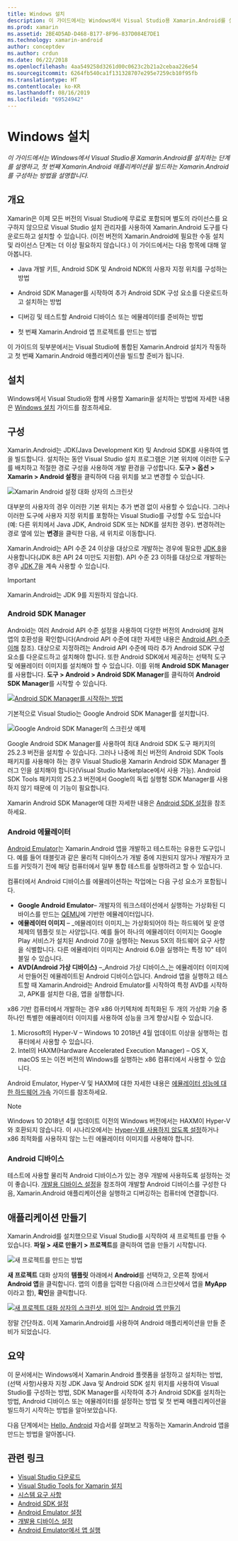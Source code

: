 ```yaml
---
title: Windows 설치
description: 이 가이드에서는 Windows에서 Visual Studio용 Xamarin.Android를 설치하는 단계를 설명하고, 첫 번째 Xamarin.Android 애플리케이션을 빌드하는 Xamarin.Android를 구성하는 방법을 설명합니다.
ms.prod: xamarin
ms.assetid: 2BE4D5AD-D468-B177-8F96-837D084E7DE1
ms.technology: xamarin-android
author: conceptdev
ms.author: crdun
ms.date: 06/22/2018
ms.openlocfilehash: 4aa549258d3261d00c0623c2b21a2cebaa226e54
ms.sourcegitcommit: 6264fb540ca1f131328707e295e7259cb10f95fb
ms.translationtype: HT
ms.contentlocale: ko-KR
ms.lasthandoff: 08/16/2019
ms.locfileid: "69524942"
---
```

# <a name="windows-installation"></a>Windows 설치

_이 가이드에서는 Windows에서 Visual Studio용 Xamarin.Android를 설치하는 단계를 설명하고, 첫 번째 Xamarin.Android 애플리케이션을 빌드하는 Xamarin.Android를 구성하는 방법을 설명합니다._


## <a name="overview"></a>개요

Xamarin은 이제 모든 버전의 Visual Studio에 무료로 포함되며 별도의 라이선스를 요구하지 않으므로 Visual Studio 설치 관리자를 사용하여 Xamarin.Android 도구를 다운로드하고 설치할 수 있습니다.
(이전 버전의 Xamarin.Android에 필요한 수동 설치 및 라이선스 단계는 더 이상 필요하지 않습니다.) 이 가이드에서는 다음 항목에 대해 알아봅니다.

- Java 개발 키트, Android SDK 및 Android NDK의 사용자 지정 위치를 구성하는 방법

- Android SDK Manager를 시작하여 추가 Android SDK 구성 요소를 다운로드하고 설치하는 방법

- 디버깅 및 테스트할 Android 디바이스 또는 에뮬레이터를 준비하는 방법

- 첫 번째 Xamarin.Android 앱 프로젝트를 만드는 방법

이 가이드의 뒷부분에서는 Visual Studio에 통합된 Xamarin.Android 설치가 작동하고 첫 번째 Xamarin.Android 애플리케이션을 빌드할 준비가 됩니다.

## <a name="installation"></a>설치

Windows에서 Visual Studio와 함께 사용할 Xamarin을 설치하는 방법에 자세한 내용은 [Windows 설치](~/get-started/installation/windows.md) 가이드를 참조하세요.


## <a name="configuration"></a>구성

Xamarin.Android는 JDK(Java Development Kit) 및 Android SDK를 사용하여 앱을 빌드합니다. 설치하는 동안 Visual Studio 설치 프로그램은 기본 위치에 이러한 도구를 배치하고 적절한 경로 구성을 사용하여 개발 환경을 구성합니다. **도구 > 옵션 > Xamarin > Android 설정**을 클릭하여 다음 위치를 보고 변경할 수 있습니다.

![Xamarin Android 설정 대화 상자의 스크린샷](windows-images/07-settings.png)

대부분의 사용자의 경우 이러한 기본 위치는 추가 변경 없이 사용할 수 있습니다. 그러나 이러한 도구에 사용자 지정 위치를 포함하는 Visual Studio를 구성할 수도 있습니다(예: 다른 위치에서 Java JDK, Android SDK 또는 NDK를 설치한 경우). 변경하려는 경로 옆에 있는 **변경**을 클릭한 다음, 새 위치로 이동합니다.

Xamarin.Android는 API 수준 24 이상을 대상으로 개발하는 경우에 필요한 [JDK 8](https://www.oracle.com/technetwork/java/javase/downloads/jdk8-downloads-2133151.html)을 사용합니다(JDK 8은 API 24 미만도 지원함). API 수준 23 이하를 대상으로 개발하는 경우 [JDK 7](https://www.oracle.com/technetwork/java/javase/downloads/jdk7-downloads-1880260.html)을 계속 사용할 수 있습니다.

> [!IMPORTANT]
> Xamarin.Android는 JDK 9를 지원하지 않습니다.


### <a name="android-sdk-manager"></a>Android SDK Manager

Android는 여러 Android API 수준 설정을 사용하여 다양한 버전의 Android에 걸쳐 앱의 호환성을 확인합니다(Android API 수준에 대한 자세한 내용은 [Android API 수준 이해](~/android/app-fundamentals/android-api-levels.md) 참조).
대상으로 지정하려는 Android API 수준에 따라 추가 Android SDK 구성 요소를 다운로드하고 설치해야 합니다. 또한 Android SDK에서 제공하는 선택적 도구 및 에뮬레이터 이미지를 설치해야 할 수 있습니다. 이를 위해 **Android SDK Manager**를 사용합니다. **도구 > Android > Android SDK Manager**를 클릭하여 **Android SDK Manager**를 시작할 수 있습니다.

[![Android SDK Manager를 시작하는 방법](windows-images/08-sdk-manager-sml.png)](windows-images/08-sdk-manager.png#lightbox)

기본적으로 Visual Studio는 Google Android SDK Manager를 설치합니다.

![Google Android SDK Manager의 스크린샷 예제](windows-images/09-google-sdk-manager.png)

Google Android SDK Manager를 사용하여 최대 Android SDK 도구 패키지의 25.2.3 버전을 설치할 수 있습니다. 그러나 나중에 최신 버전의 Android SDK Tools 패키지를 사용해야 하는 경우 Visual Studio용 Xamarin Android SDK Manager 플러그 인을 설치해야 합니다(Visual Studio Marketplace에서 사용 가능). Android SDK Tools 패키지의 25.2.3 버전에서 Google의 독립 실행형 SDK Manager를 사용하지 않기 때문에 이 기능이 필요합니다. 

Xamarin Android SDK Manager에 대한 자세한 내용은 [Android SDK 설정](~/android/get-started/installation/android-sdk.md)을 참조하세요.

### <a name="android-emulator"></a>Android 에뮬레이터

[Android Emulator](https://developer.android.com/studio/run/emulator)는 Xamarin.Android 앱을 개발하고 테스트하는 유용한 도구입니다. 예를 들어 태블릿과 같은 물리적 디바이스가 개발 중에 지원되지 않거나 개발자가 코드를 커밋하기 전에 해당 컴퓨터에서 일부 통합 테스트를 실행하려고 할 수 있습니다.

컴퓨터에서 Android 디바이스를 에뮬레이션하는 작업에는 다음 구성 요소가 포함됩니다.

* **Google Android Emulator**&ndash; 개발자의 워크스테이션에서 실행하는 가상화된 디바이스를 만드는 [QEMU](https://www.qemu.org/)에 기반한 에뮬레이터입니다.
* **에뮬레이터 이미지** &ndash; _에뮬레이터 이미지_는 가상화되어야 하는 하드웨어 및 운영 체제의 템플릿 또는 사양입니다. 예를 들어 하나의 에뮬레이터 이미지는 Google Play 서비스가 설치된 Android 7.0을 실행하는 Nexus 5X의 하드웨어 요구 사항을 식별합니다. 다른 에뮬레이터 이미지는 Android 6.0을 실행하는 특정 10" 테이블일 수 있습니다.
* **AVD(Android 가상 디바이스)** &ndash;_Android 가상 디바이스_는 에뮬레이터 이미지에서 만들어진 에뮬레이트된 Android 디바이스입니다. Android 앱을 실행하고 테스트할 때 Xamarin.Android는 Android Emulator를 시작하여 특정 AVD를 시작하고, APK를 설치한 다음, 앱을 실행합니다.

x86 기반 컴퓨터에서 개발하는 경우 x86 아키텍처에 최적화된 두 개의 가상화 기술 중 하나인 특별한 에뮬레이터 이미지를 사용하여 성능을 크게 향상시킬 수 있습니다.

1. Microsoft의 Hyper-V &ndash; Windows 10 2018년 4월 업데이트 이상을 실행하는 컴퓨터에서 사용할 수 있습니다.
2. Intel의 HAXM(Hardware Accelerated Execution Manager) &ndash; OS X, macOS 또는 이전 버전의 Windows를 실행하는 x86 컴퓨터에서 사용할 수 있습니다.

Android Emulator, Hyper-V 및 HAXM에 대한 자세한 내용은 [에뮬레이터 성능에 대한 하드웨어 가속](~/android/get-started/installation/android-emulator/hardware-acceleration.md) 가이드를 참조하세요.

> [!NOTE]
> Windows 10 2018년 4월 업데이트 이전의 Windows 버전에서는 HAXM이 Hyper-V와 호환되지 않습니다. 이 시나리오에서는 [Hyper-V를 사용하지 않도록 설정](~/android/get-started/installation/android-emulator/troubleshooting.md#disable-hyperv)하거나 x86 최적화를 사용하지 않는 느린 에뮬레이터 이미지를 사용해야 합니다.


<a name="device" />

### <a name="android-device"></a>Android 디바이스

테스트에 사용할 물리적 Android 디바이스가 있는 경우 개발에 사용하도록 설정하는 것이 좋습니다. [개발용 디바이스 설정](~/android/get-started/installation/set-up-device-for-development.md)을 참조하여 개발할 Android 디바이스를 구성한 다음, Xamarin.Android 애플리케이션을 실행하고 디버깅하는 컴퓨터에 연결합니다.


## <a name="create-an-application"></a>애플리케이션 만들기

Xamarin.Android를 설치했으므로 Visual Studio를 시작하여 새 프로젝트를 만들 수 있습니다. **파일 > 새로 만들기 > 프로젝트**를 클릭하여 앱을 만들기 시작합니다.

![새 프로젝트를 만드는 방법](windows-images/10-new-project.png)

**새 프로젝트** 대화 상자의 **템플릿** 아래에서 **Android**를 선택하고, 오른쪽 창에서 **Android 앱**을 클릭합니다. 앱의 이름을 입력한 다음(아래 스크린샷에서 앱을 **MyApp**이라고 함), **확인**을 클릭합니다.

[![새 프로젝트 대화 상자의 스크린샷, 비어 있는 Android 앱 만들기](windows-images/11-first-app-sml.w157.png)](windows-images/11-first-app.w157.png#lightbox)

정말 간단하죠. 이제 Xamarin.Android를 사용하여 Android 애플리케이션을 만들 준비가 되었습니다.


## <a name="summary"></a>요약

이 문서에서는 Windows에서 Xamarin.Android 플랫폼을 설정하고 설치하는 방법, (선택 사항)사용자 지정 JDK Java 및 Android SDK 설치 위치를 사용하여 Visual Studio를 구성하는 방법, SDK Manager를 시작하여 추가 Android SDK를 설치하는 방법, Android 디바이스 또는 에뮬레이터를 설정하는 방법 및 첫 번째 애플리케이션을 빌드하기 시작하는 방법을 알아보았습니다.

다음 단계에서는 [Hello, Android](~/android/get-started/hello-android/index.md) 자습서를 살펴보고 작동하는 Xamarin.Android 앱을 만드는 방법을 알아봅니다.


## <a name="related-links"></a>관련 링크

- [Visual Studio 다운로드](https://visualstudio.microsoft.com/vs/)
- [Visual Studio Tools for Xamarin 설치](~/get-started/installation/windows.md)
- [시스템 요구 사항](~/cross-platform/get-started/requirements.md)
- [Android SDK 설정](~/android/get-started/installation/android-sdk.md)
- [Android Emulator 설정](~/android/get-started/installation/android-emulator/index.md)
- [개발용 디바이스 설정](~/android/get-started/installation/set-up-device-for-development.md)
- [Android Emulator에서 앱 실행](https://developer.android.com/studio/run/emulator#Requirements)
